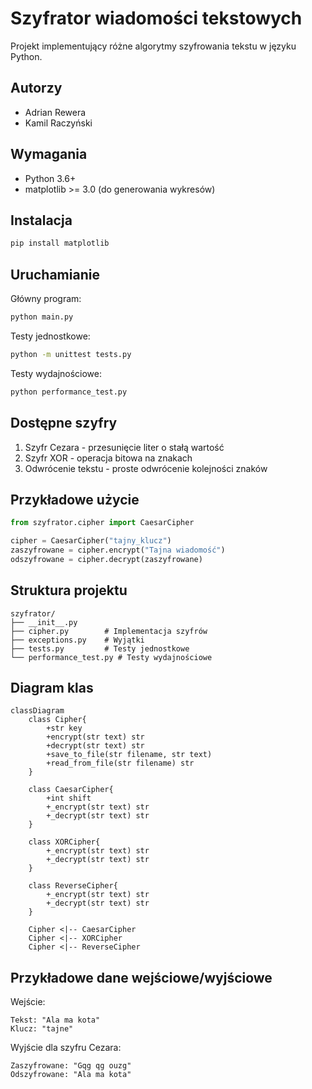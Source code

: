 # Szyfrator wiadomości tekstowych

Projekt implementujący różne algorytmy szyfrowania tekstu w języku Python.

## Autorzy
- Adrian Rewera
- Kamil Raczyński 

## Wymagania
- Python 3.6+
- matplotlib >= 3.0 (do generowania wykresów)

## Instalacja
```bash
pip install matplotlib
```

## Uruchamianie
Główny program:
```bash
python main.py
```

Testy jednostkowe:
```bash
python -m unittest tests.py
```

Testy wydajnościowe:
```bash
python performance_test.py
```

## Dostępne szyfry
1. Szyfr Cezara - przesunięcie liter o stałą wartość
2. Szyfr XOR - operacja bitowa na znakach
3. Odwrócenie tekstu - proste odwrócenie kolejności znaków

## Przykładowe użycie
```python
from szyfrator.cipher import CaesarCipher

cipher = CaesarCipher("tajny_klucz")
zaszyfrowane = cipher.encrypt("Tajna wiadomość")
odszyfrowane = cipher.decrypt(zaszyfrowane)
```

## Struktura projektu
```
szyfrator/
├── __init__.py
├── cipher.py        # Implementacja szyfrów
├── exceptions.py    # Wyjątki
├── tests.py         # Testy jednostkowe
└── performance_test.py # Testy wydajnościowe
```

## Diagram klas
```mermaid
classDiagram
    class Cipher{
        +str key
        +encrypt(str text) str
        +decrypt(str text) str
        +save_to_file(str filename, str text)
        +read_from_file(str filename) str
    }
    
    class CaesarCipher{
        +int shift
        +_encrypt(str text) str
        +_decrypt(str text) str
    }
    
    class XORCipher{
        +_encrypt(str text) str
        +_decrypt(str text) str
    }
    
    class ReverseCipher{
        +_encrypt(str text) str
        +_decrypt(str text) str
    }
    
    Cipher <|-- CaesarCipher
    Cipher <|-- XORCipher
    Cipher <|-- ReverseCipher
```

## Przykładowe dane wejściowe/wyjściowe
Wejście:
```
Tekst: "Ala ma kota"
Klucz: "tajne"
```

Wyjście dla szyfru Cezara:
```
Zaszyfrowane: "Gqg qg ouzg"
Odszyfrowane: "Ala ma kota"
```

